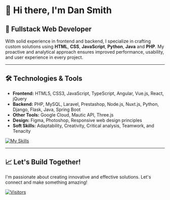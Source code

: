 # 👋 Hi there, I'm Dan Smith

## 🎯 **Fullstack Web Developer**  

With solid experience in frontend and backend, I specialize in crafting custom solutions using **HTML**, **CSS**, **JavaScript**, **Python**, **Java** and **PHP**. My proactive and analytical approach ensures improved performance, usability, and user experience in every project.

---

## 🛠️ Technologies & Tools

- **Frontend:** HTML5, CSS3, JavaScript, TypeScript, Angular, Vue.js, React, jQuery
- **Backend:** PHP, MySQL, Laravel, Prestashop, Node.js, Nuxt.js, Python, Django, Flask, Java, Spring Boot
- **Other Tools:** Google Cloud, Mautic API, Three.js
- **Design:** Figma, Photoshop, Responsive web design principles
- **Soft Skills:** Adaptability, Creativity, Critical analysis, Teamwork, and Tenacity

[![My Skills](https://skillicons.dev/icons?i=html,css,js,ts,vite,nodejs,npm,vue,nuxtjs,pinia,react,angular,nextjs,threejs,redux,rxjs,git,github,gitlab,python,java,php,mysql,laravel,mongodb,postgresql,docker,jest,cypress,figma,xd,ps,svg,wordpress,jquery,gcp,vscode)](https://skillicons.dev)

<!--
---

## 🌐 Links & Portfolio

- **GitHub:** [github.com/AlanReibel](https://github.com/AlanReibel)  
- **LinkedIn:** [linkedin.com/in/alan-reibel](https://www.linkedin.com/in/alan-reibel)  
- **Portfolio Projects:**  
  - [24 Segons](https://24segons.es)  
  - [Anfora Global](https://anfora.global/perform)  
  - [Nova Casa Editorial](https://novacasaeditorial.com)  
  - [My Fujifilm](https://myfujifilm.es)  
  - [BCN3D Technologies](http://www.bcn3dtechnologies.com)
-->

---

## 📈 Let's Build Together!

I'm passionate about creating innovative and effective solutions. Let's connect and make something amazing!

[![Visitors](https://komarev.com/ghpvc/?username=dansmithdev&label=Visitors&color=0e75b6&style=flat)](https://komarev.com/ghpvc/?username=shafiqimtiaz)
